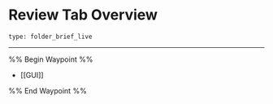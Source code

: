 # Review Tab Overview
 
```ccard
type: folder_brief_live
```
 
---
%% Begin Waypoint %%
- [[GUI]]

%% End Waypoint %%